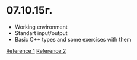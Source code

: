 # 07.10.15г.

 - Working environment
 - Standart input/output
 - Basic C++ types and some exercises with them
 
 [Reference 1](http://stackoverflow.com/questions/589575/what-does-the-c-standard-state-the-size-of-int-long-type-to-be)
 [Reference 2](http://stackoverflow.com/questions/5563000/implicit-type-conversion-rules-in-c-operators)